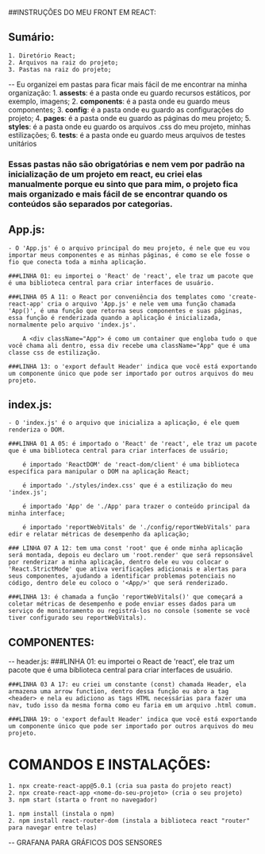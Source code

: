 ##INSTRUÇÕES DO MEU FRONT EM REACT:

## Sumário:
    1. Diretório React;
    2. Arquivos na raiz do projeto;
    3. Pastas na raiz do projeto;
    
-- Eu organizei em pastas para ficar mais fácil de me encontrar na minha organização:
    1. **assests**: é a pasta onde eu guardo recursos estáticos, por exemplo, imagens;
    2. **components**: é a pasta onde eu guardo meus componentes;
    3. **config**: é a pasta onde eu guardo as configurações do projeto;
    4. **pages**: é a pasta onde eu guardo as páginas do meu projeto;
    5. **styles**: é a pasta onde eu guardo os arquivos .css do meu projeto, minhas estilizações;
    6. **tests**: é a pasta onde eu guardo meus arquivos de testes unitários

### Essas pastas não são obrigatórias e nem vem por padrão na inicialização de um projeto em react, eu criei elas manualmente porque eu sinto que para mim, o projeto fica mais organizado e mais fácil de se encontrar quando os conteúdos são separados por categorias. 

## App.js:
    - O 'App.js' é o arquivo principal do meu projeto, é nele que eu vou importar meus componentes e as minhas páginas, é como se ele fosse o fio que conecta toda a minha aplicação.

    ###LINHA 01: eu importei o 'React' de 'react', ele traz um pacote que é uma biblioteca central para criar interfaces de usuário.

    ###LINHA 05 A 11: o React por conveniência dos templates como 'create-react-app' cria o arquivo 'App.js' e nele vem uma função chamada 'App()', é uma função que retorna seus componentes e suas páginas, essa função é renderizada quando a aplicação é inicializada, normalmente pelo arquivo 'index.js'.

        A <div className="App"> é como um container que engloba tudo o que você chama ali dentro, essa div recebe uma className="App" que é uma classe css de estilização.

    ###LINHA 13: o 'export default Header' indica que você está exportando um componente único que pode ser importado por outros arquivos do meu projeto.

## index.js:
    - O 'index.js' é o arquivo que inicializa a aplicação, é ele quem renderiza o DOM.

    ###LINHA 01 A 05: é importado o 'React' de 'react', ele traz um pacote que é uma biblioteca central para criar interfaces de usuário;

        é importado 'ReactDOM' de 'react-dom/client' é uma biblioteca específica para manipular o DOM na aplicação React;

        é importado './styles/index.css' que é a estilização do meu 'index.js';

        é importado 'App' de './App' para trazer o conteúdo principal da minha interface;

        é importado 'reportWebVitals' de './config/reportWebVitals' para edir e relatar métricas de desempenho da aplicação;

    ### LINHA 07 A 12: tem uma const 'root' que é onde minha aplicação será montada, depois eu declaro um 'root.render' que será repsonsável por renderizar a minha aplicação, dentro dele eu vou colocar o 'React.StrictMode' que ativa verificações adicionais e alertas para seus componentes, ajudando a identificar problemas potenciais no código, dentro dele eu coloco o '<App/>' que será renderizado.

    ###LINHA 13: é chamada a função 'reportWebVitals()' que começará a coletar métricas de desempenho e pode enviar esses dados para um serviço de monitoramento ou registrá-los no console (somente se você tiver configurado seu reportWebVitals).

## COMPONENTES:

-- header.js:
    ###LINHA 01: eu importei o React de 'react', ele traz um pacote que é uma biblioteca central para criar interfaces de usuário.

    ###LINHA 03 A 17: eu criei um constante (const) chamada Header, ela armazena uma arrow function, dentro dessa função eu abro a tag <header> e nela eu adiciono as tags HTML necessárias para fazer uma nav, tudo isso da mesma forma como eu faria em um arquivo .html comum.

    ###LINHA 19: o 'export default Header' indica que você está exportando um componente único que pode ser importado por outros arquivos do meu projeto.


# COMANDOS E INSTALAÇÕES:
    1. npx create-react-app@5.0.1 (cria sua pasta do projeto react)
    2. npx create-react-app <nome-do-seu-projeto> (cria o seu projeto)
    3. npm start (starta o front no navegador)

    1. npm install (instala o npm)
    2. npm install react-router-dom (instala a biblioteca react "router" para navegar entre telas)




-- GRAFANA PARA GRÁFICOS DOS SENSORES